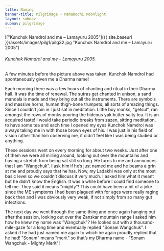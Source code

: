 ```yaml
---
title: Naming
banner-title: Pilgrimage - Mahabodhi Moonlight
layout: subnav
subnav: pilgrimage
---
```


!["Kunchok Namdrol and me – Lamayuru 2005"]({{ site.baseurl }}/assets/images/pilg1/pilg32.jpg "Kunchok Namdrol and me – Lamayuru 2005")
###### Kunchok Namdrol and me – Lamayuru 2005.

A few minutes before the picture above was taken, Kunchok Namdrol had
spontaneously given me a Dharma name!

Each morning there was a few
hours of chanting and ritual in their Dharma hall. It was the time of renewal.
The sutras get chanted in unison, a sand mandala is made and they bring out all
the instruments. There are symbols and massive horns, human thigh-bone
trumpets, all sorts of amazing things. Since I couldn’t join in I just sat in
meditation. Little boy monks, "getsul", ran amongst the rows of monks pouring
the hideous yak butter salty tea. It is an acquired taste! I would take
periodic breaks from zazen, sitting meditation, to have some tea and each time
I opened my eyes Kunchok Namdrol was always taking me in with those brown eyes
of his. I was just in his field of vision rather than him observing me, it
didn’t feel like I was being studied or anything. 

These sessions went on every morning for about two weeks. Just after one of
them we were all milling around, looking out over the mountains and having a
stretch from being sat still so long. He turns to me and announces that I am
"Wangchuk". I ask him if he’s just named me and he beams a grin at me and
proudly says that he has. Now, my Ladakhi was only at the most basic level so
we couldn’t discuss it very much. I asked him what it meant but he didn’t know
the English. It was a while before I could find someone to tell me. They said
it means "mighty"! This could have been a bit of a joke since the ME symptoms I
had been plagued with for ages were really raging back then and I was obviously
very weak, if not simply from so many gut infections.

The next day we went through the same thing and once again hanging out after
the session, looking out over the Zanskar mountain range I asked him how he
knew my name was "Wangchuk"? He looked out with a thousand-mile-gaze for a long
time and eventually replied "Sonam Wangchuk". I asked if he had just named me
again to which he again proudly replied that he had! "Sonam" means "merit" so
that’s my Dharma name - "Sonam Wangchuk - Mighty Merit"!


